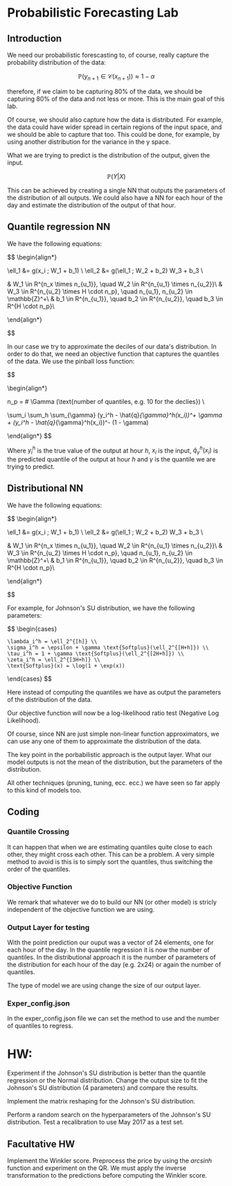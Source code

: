 # Probabilistic Forecasting Lab

## Introduction

We need our probabilistic forescasting to, of course, really capture the probability distribution of the data:

$$
\mathbb{P}(y_{n+1} \in \mathcal{C}(x_{n+1})) \approx 1 - \alpha
$$

therefore, if we claim to be capturing 80% of the data, we should be capturing 80% of the data and not less or more. This is the main goal of this lab.

Of course, we should also capture how the data is distributed.
For example, the data could have wider spread in certain regions of the input space, and we should be able to capture that too.
This could be done, for example, by using another distribution for the variance in the y space.

What we are trying to predict is the distribution of the output, given the input.

$$
\mathbb{P}(Y | X)
$$

This can be achieved by creating a single NN that outputs the parameters of the distribution of all outputs.
We could also have a NN for each hour of the day and estimate the distribution of the output of that hour.

## Quantile regression NN

We have the following equations:

$$
\begin{align*}

\ell_1 &= g(x_i \; W_1 + b_1) \\
\ell_2 &= g(\ell_1 \; W_2 + b_2) W_3 + b_3 \\

& W_1 \in R^{n_x \times n_{u_1}}, \quad W_2 \in R^{n_{u_1} \times n_{u_2}}\\
& W_3 \in R^{n_{u_2} \times H \cdot n_p}, \quad n_{u_1}, n_{u_2} \in \mathbb{Z}^+\\
& b_1 \in R^{n_{u_1}}, \quad b_2 \in R^{n_{u_2}}, \quad b_3 \in R^{H \cdot n_p}\\

\end{align*}

$$

In our case we try to approximate the deciles of our data's distribution.
In order to do that, we need an objective function that captures the quantiles of the data.
We use the pinball loss function:

$$

\begin{align*}

n_p = \# \Gamma (\text{number of quantiles, e.g. 10 for the declies}) \\

\sum_i \sum_h \sum_{\gamma} (y_i^h - \hat{q}_{\gamma}^h(x_i))^+ \gamma + (y_i^h - \hat{q}_{\gamma}^h(x_i))^- (1 - \gamma)

\end{align*}
$$

Where $y_i^h$ is the true value of the output at hour $h$, $x_i$ is the input, $\hat{q}_{\gamma}^h(x_i)$ is the predicted quantile of the output at hour $h$ and $\gamma$ is the quantile we are trying to predict.

## Distributional NN

We have the following equations:

$$
\begin{align*}

\ell_1 &= g(x_i \; W_1 + b_1) \\
\ell_2 &= g(\ell_1 \; W_2 + b_2) W_3 + b_3 \\

& W_1 \in R^{n_x \times n_{u_1}}, \quad W_2 \in R^{n_{u_1} \times n_{u_2}}\\
& W_3 \in R^{n_{u_2} \times H \cdot n_p}, \quad n_{u_1}, n_{u_2} \in \mathbb{Z}^+\\
& b_1 \in R^{n_{u_1}}, \quad b_2 \in R^{n_{u_2}}, \quad b_3 \in R^{H \cdot n_p}\\

\end{align*}

$$

For example, for Johnson's SU distribution, we have the following parameters:

$$
\begin{cases}

    \lambda_i^h = \ell_2^{[h]} \\
    \sigma_i^h = \epsilon + \gamma \text{Softplus}(\ell_2^{[H+h]}) \\
    \tau_i^h = 1 + \gamma \text{Softplus}(\ell_2^{[2H+h]}) \\
    \zeta_i^h = \ell_2^{[3H+h]} \\
    \text{Softplus}(x) = \log(1 + \exp(x))
\end{cases}
$$

Here instead of computing the quantiles we have as output the parameters of the distribution of the data.

Our objective function will now be a log-likelihood ratio test (Negative Log Likelihood).

Of course, since NN are just simple non-linear function approximators, we can use any one of them to approximate the distribution of the data.

The key point in the porbabilistic approach is the output layer.
What our model outputs is not the mean of the distribution, but the parameters of the distribution.

All other techniques (pruning,  tuning, ecc. ecc.) we have seen so far apply to this kind of models too.

## Coding

### Quantile Crossing

It can happen that when we are estimating  quantiles quite close to each other, they might cross each
other.
This can be a problem.
A very simple method to avoid is this is to simply sort the quantiles, thus switching the order of
the quantiles.

### Objective Function

We remark that whatever we do to build our NN (or other model) is stricly independent of the
objective function we are using.

### Output Layer for testing

With the point prediction our ouput was a vector of 24 elements, one for each hour of the day.
In the quantile regression it is now the number of quantiles.
In the distributional approach it is the number of parameters of the distribution for each hour of the day
(e.g. 2x24) or again the number of quantiles.

The type of model we are using change the size of our output layer.

### Exper_config.json

In the exper_config.json file we can set the method to use and the number of quantiles to regress.

# HW:

Experiment if the Johnson's SU distribution is better than the quantile regression or the Normal distribution.
Change the output size to fit the Johnson's SU distribution (4 parameters) and compare the results.

Implement the matrix reshaping for the Johnson's SU distribution.

Perform a random search on the hyperparameters of the Johnson's SU distribution.
Test a recalibration to use May 2017 as a test set.

## Facultative HW

Implement the Winkler score.
Preprocess the price by using the *arcsinh* function and experiment on the QR.
We must apply the inverse transformation to the predictions before computing the Winkler score.
